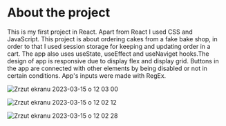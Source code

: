# About the project

This is my first project in React. Apart from React I used CSS and JavaScript. This project is about ordering cakes from a fake bake shop, in order to that I used session storage for keeping and updating order in a cart. The app also uses useState, useEffect and useNaviget hooks.The design of app is responsive due to display flex and display grid. Buttons in the app are connected with other elements by being disabled or not in certain conditions. App's inputs were made with RegEx.

![Zrzut ekranu 2023-03-15 o 12 03 00](https://user-images.githubusercontent.com/109954703/225293571-2ba46e35-f3d4-4ba9-b8db-b199cd732da9.png)

![Zrzut ekranu 2023-03-15 o 12 02 12](https://user-images.githubusercontent.com/109954703/225293468-ca4d997d-a179-4e33-9389-257dc8d27b4d.png)

![Zrzut ekranu 2023-03-15 o 12 02 28](https://user-images.githubusercontent.com/109954703/225293626-bc2d3ed9-c321-41da-b10e-511d1ada4df8.png)

